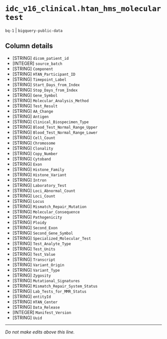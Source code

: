 # `idc_v16_clinical.htan_hms_moleculartest`
`bq-1` | `bigquery-public-data`

## Column details
* [STRING]    `dicom_patient_id`
* [INTEGER]   `source_batch`
* [STRING]    `Component`
* [STRING]    `HTAN_Participant_ID`
* [STRING]    `Timepoint_Label`
* [STRING]    `Start_Days_from_Index`
* [STRING]    `Stop_Days_from_Index`
* [STRING]    `Gene_Symbol`
* [STRING]    `Molecular_Analysis_Method`
* [STRING]    `Test_Result`
* [STRING]    `AA_Change`
* [STRING]    `Antigen`
* [STRING]    `Clinical_Biospecimen_Type`
* [STRING]    `Blood_Test_Normal_Range_Upper`
* [STRING]    `Blood_Test_Normal_Range_Lower`
* [STRING]    `Cell_Count`
* [STRING]    `Chromosome`
* [STRING]    `Clonality`
* [STRING]    `Copy_Number`
* [STRING]    `Cytoband`
* [STRING]    `Exon`
* [STRING]    `Histone_Family`
* [STRING]    `Histone_Variant`
* [STRING]    `Intron`
* [STRING]    `Laboratory_Test`
* [STRING]    `Loci_Abnormal_Count`
* [STRING]    `Loci_Count`
* [STRING]    `Locus`
* [STRING]    `Mismatch_Repair_Mutation`
* [STRING]    `Molecular_Consequence`
* [STRING]    `Pathogenicity`
* [STRING]    `Ploidy`
* [STRING]    `Second_Exon`
* [STRING]    `Second_Gene_Symbol`
* [STRING]    `Specialized_Molecular_Test`
* [STRING]    `Test_Analyte_Type`
* [STRING]    `Test_Units`
* [STRING]    `Test_Value`
* [STRING]    `Transcript`
* [STRING]    `Variant_Origin`
* [STRING]    `Variant_Type`
* [STRING]    `Zygosity`
* [STRING]    `Mutational_Signatures`
* [STRING]    `Mismatch_Repair_System_Status`
* [STRING]    `Lab_Tests_for_MMR_Status`
* [STRING]    `entityId`
* [STRING]    `HTAN_Center`
* [STRING]    `Data_Release`
* [INTEGER]   `Manifest_Version`
* [STRING]    `Uuid`

-------------------------------------------------------------------------------
*Do not make edits above this line.*
